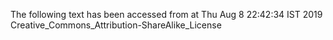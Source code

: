 The following text has been accessed from at Thu Aug 8 22:42:34 IST 2019
Creative_Commons_Attribution-ShareAlike_License
